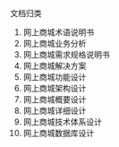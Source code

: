 文档归类

1. 网上商城术语说明书
2. 网上商城业务分析
3. 网上商城需求规格说明书
4. 网上商城解决方案
5. 网上商城功能设计
6. 网上商城架构设计
7. 网上商城概要设计
8. 网上商城详细设计
9. 网上商城技术体系设计
10. 网上商城数据库设计